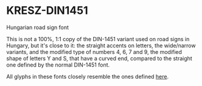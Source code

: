 # KRESZ-DIN1451
Hungarian road sign font

This is not a 100%, 1:1 copy of the DIN-1451 variant used on road signs in Hungary, but it's close to it: the straight accents on letters, the wide/narrow variants, and the modified type of numbers 4, 6, 7 and 9, the modified shape of letters Y and S, that have a curved end, compared to the straight one defined by the normal DIN-1451 font.

All glyphs in these fonts closely resemble the ones defined [here](https://ume.kozut.hu/dokumentum/1317).
